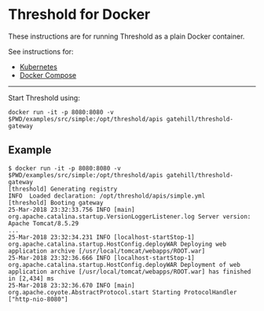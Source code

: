 Threshold for Docker
====================

These instructions are for running Threshold as a plain Docker container.

See instructions for:

* [Kubernetes](kubernetes.md)
* [Docker Compose](docker-compose.md)

---

Start Threshold using:

    docker run -it -p 8080:8080 -v $PWD/examples/src/simple:/opt/threshold/apis gatehill/threshold-gateway

## Example

```
$ docker run -it -p 8080:8080 -v $PWD/examples/src/simple:/opt/threshold/apis gatehill/threshold-gateway
[threshold] Generating registry
INFO  Loaded declaration: /opt/threshold/apis/simple.yml
[threshold] Booting gateway
25-Mar-2018 23:32:33.756 INFO [main] org.apache.catalina.startup.VersionLoggerListener.log Server version:        Apache Tomcat/8.5.29
...
25-Mar-2018 23:32:34.231 INFO [localhost-startStop-1] org.apache.catalina.startup.HostConfig.deployWAR Deploying web application archive [/usr/local/tomcat/webapps/ROOT.war]
25-Mar-2018 23:32:36.666 INFO [localhost-startStop-1] org.apache.catalina.startup.HostConfig.deployWAR Deployment of web application archive [/usr/local/tomcat/webapps/ROOT.war] has finished in [2,434] ms
25-Mar-2018 23:32:36.670 INFO [main] org.apache.coyote.AbstractProtocol.start Starting ProtocolHandler ["http-nio-8080"]
```
